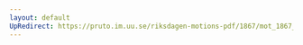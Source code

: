 ```yaml
---
layout: default
UpRedirect: https://pruto.im.uu.se/riksdagen-motions-pdf/1867/mot_1867__ak__247/mot_1867__ak__247-001.pdf
---
```

